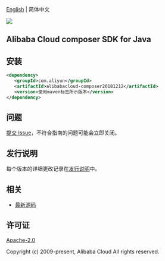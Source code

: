 [English](README.md) | 简体中文

![](https://aliyunsdk-pages.alicdn.com/icons/AlibabaCloud.svg)

## Alibaba Cloud composer SDK for Java

## 安装

```xml
<dependency>
   <groupId>com.aliyun</groupId>
   <artifactId>alibabacloud-composer20181212</artifactId>
   <version>使用maven标签所示版本</version>
</dependency>
```

## 问题

[提交 Issue](https://github.com/aliyun/alibabacloud-java-async-sdk/issues/new)，不符合指南的问题可能会立即关闭。

## 发行说明

每个版本的详细更改记录在[发行说明](./ChangeLog.txt)中。

## 相关

- [最新源码](https://github.com/aliyun/alibabacloud-async-java-sdk/)

## 许可证

[Apache-2.0](http://www.apache.org/licenses/LICENSE-2.0)

Copyright (c) 2009-present, Alibaba Cloud All rights reserved.

